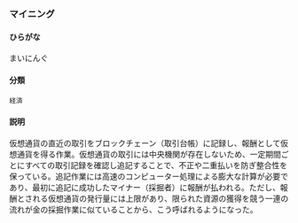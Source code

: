 <div style="display:none;">

## [あ行](securities-terms?id=あ行)
## [か行](securities-terms?id=か行)
## [さ行](securities-terms?id=さ行)
## [た行](securities-terms?id=た行)
## [な行](securities-terms?id=な行)
## [は行](securities-terms?id=は行)
## [ま行](securities-terms?id=ま行)

</div>

### マイニング

#### ひらがな

まいにんぐ

#### 分類

`経済`

#### 説明

仮想通貨の直近の取引をブロックチェーン（取引台帳）に記録し、報酬として仮想通貨を得る作業。仮想通貨の取引には中央機関が存在しないため、一定期間ごとにすべての取引記録を確認し追記することで、不正や二重払いを防ぎ整合性を保っている。追記作業には高速のコンピューター処理による膨大な計算が必要であり、最初に追記に成功したマイナー（採掘者）に報酬が払われる。ただし、報酬とされる仮想通貨の発行量には上限があり、限られた資源の獲得を競う一連の流れが金の採掘作業に似ていることから、こう呼ばれるようになった。

<div style="display:none;">

## [や行](securities-terms?id=や行)
## [ら行](securities-terms?id=ら行)
## [わ行](securities-terms?id=わ行)
## [英数字・記号](securities-terms?id=英数字・記号)

</div>

